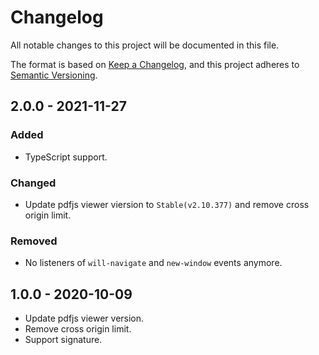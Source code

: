 # Changelog

All notable changes to this project will be documented in this file.

The format is based on [Keep a Changelog](https://keepachangelog.com/en/1.0.0/),
and this project adheres to [Semantic Versioning](https://semver.org/spec/v2.0.0.html).

## 2.0.0 - 2021-11-27

### Added

- TypeScript support.

### Changed

- Update pdfjs viewer viersion to `Stable(v2.10.377)` and remove cross origin limit.

### Removed 

- No listeners of `will-navigate` and `new-window` events anymore.


## 1.0.0 - 2020-10-09

- Update pdfjs viewer version.
- Remove cross origin limit.
- Support signature.
